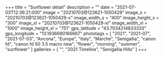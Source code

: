 +++
title = "Sunflower detail"
description = ""
date = "2021-07-03T12:36:21.000"
image = "20210703@123621-1050429"
image_s = "20210703@123621-1050429-s"
image_width_s = "400"
image_height_s = "300"
image_xl = "20210703@123621-1050429-xl"
image_width_xl = "1000"
image_height_xl = "751"
gps_latitude = "43.7034214833333"
gps_longitude = "13.1936680166667"
phototags = [ "2021", "2021-07", "2021-07-03", "Ancona", "Europe", "Italy", "Marche", "Senigallia", "canon fd", "canon fd 50 3.5 macro new", "flower", "morning", "summer", "sunflower" ]
galleries = [ "", "2021 Timeline", "Senigallia Hills" ]
+++
